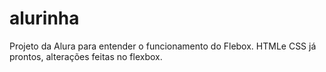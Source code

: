 # alurinha

Projeto da Alura para entender o funcionamento do Flebox.
HTMLe CSS já prontos, alterações feitas no flexbox.


